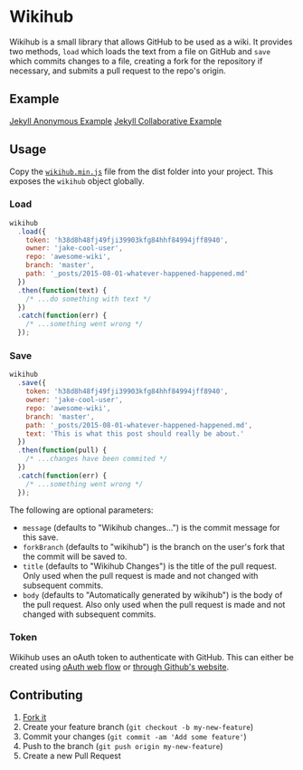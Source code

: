 Wikihub
=======

Wikihub is a small library that allows GitHub to be used as a wiki. It provides two methods, `load` which loads the text from a file on GitHub and `save` which commits changes to a file, creating a fork for the repository if necessary, and submits a pull request to the repo's origin.

Example
-------

[Jekyll Anonymous Example](https://github.com/wiki-hub/jekyll-anon)
[Jekyll Collaborative Example](https://github.com/wiki-hub/jekyll-collab)

Usage
-----

Copy the [`wikihub.min.js`](http://raw.githubusercontent.com/wiki-hub/wiki-hub/master/dist/wikihub.min.js) file from the dist folder into your project. This exposes the `wikihub` object globally.

### Load

``` javascript
wikihub
  .load({
    token: 'h38d8h48fj49fji39903kfg84hhf84994jff8940',
    owner: 'jake-cool-user',
    repo: 'awesome-wiki',
    branch: 'master',
    path: '_posts/2015-08-01-whatever-happened-happened.md'
  })
  .then(function(text) {
    /* ...do something with text */
  })
  .catch(function(err) {
    /* ...something went wrong */
  });
```

### Save

``` javascript
wikihub
  .save({
    token: 'h38d8h48fj49fji39903kfg84hhf84994jff8940',
    owner: 'jake-cool-user',
    repo: 'awesome-wiki',
    branch: 'master',
    path: '_posts/2015-08-01-whatever-happened-happened.md',
    text: 'This is what this post should really be about.'
  })
  .then(function(pull) {
    /* ...changes have been commited */
  })
  .catch(function(err) {
    /* ...something went wrong */
  });
```

The following are optional parameters:

* `message` (defaults to "Wikihub changes...") is the commit message for this save.
* `forkBranch` (defaults to "wikihub") is the branch on the user's fork that the commit will be saved to.
* `title` (defaults to "Wikihub Changes") is the title of the pull request. Only used when the pull request is made and not changed with subsequent commits.
* `body` (defaults to "Automatically generated by wikihub") is the body of the pull request. Also only used when the pull request is made and not changed with subsequent commits.

### Token

Wikihub uses an oAuth token to authenticate with GitHub. This can either be created using [oAuth web flow](https://developer.github.com/v3/oauth/#web-application-flow) or [through Github's website](https://help.github.com/articles/creating-an-access-token-for-command-line-use/#creating-a-token).

Contributing
------------

1. [Fork it](https://github.com/wiki-hub/wiki-hub/fork)
2. Create your feature branch (`git checkout -b my-new-feature`)
3. Commit your changes (`git commit -am 'Add some feature'`)
4. Push to the branch (`git push origin my-new-feature`)
5. Create a new Pull Request